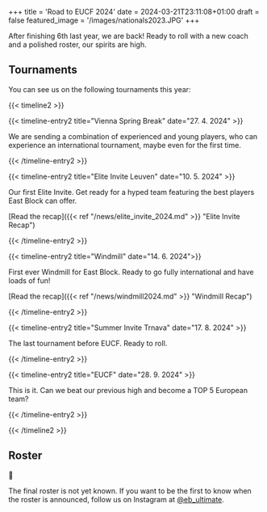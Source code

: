+++
title = 'Road to EUCF 2024'
date = 2024-03-21T23:11:08+01:00
draft = false
featured_image = '/images/nationals2023.JPG'
+++

After finishing 6th last year, we are back! Ready to roll with a new coach and a polished roster, our spirits are high.

## Tournaments

You can see us on the following tournaments this year:

{{< timeline2 >}}

{{< timeline-entry2 title="Vienna Spring Break" date="27. 4. 2024" >}}

We are sending a combination of experienced and young players, who can experience an international tournament, maybe even for the first time.

{{< /timeline-entry2 >}}

{{< timeline-entry2 title="Elite Invite Leuven" date="10. 5. 2024" >}}

Our first Elite Invite. Get ready for a hyped team featuring the best players East Block can offer.

[Read the recap]({{< ref "/news/elite_invite_2024.md" >}} "Elite Invite Recap")

{{< /timeline-entry2 >}}

{{< timeline-entry2 title="Windmill" date="14. 6. 2024">}}

First ever Windmill for East Block. Ready to go fully international and have loads of fun!

[Read the recap]({{< ref "/news/windmill2024.md" >}} "Windmill Recap")

{{< /timeline-entry2 >}}

{{< timeline-entry2 title="Summer Invite Trnava" date="17. 8. 2024" >}}

The last tournament before EUCF. Ready to roll.

{{< /timeline-entry2 >}}

{{< timeline-entry2 title="EUCF" date="28. 9. 2024" >}}

This is it. Can we beat our previous high and become a TOP 5 European team?

{{< /timeline-entry2 >}}

{{< /timeline2 >}}

## Roster

👀

The final roster is not yet known. If you want to be the first to know when the roster is announced, follow us on Instagram at [@eb_ultimate](https://www.instagram.com/eb_ultimate/).